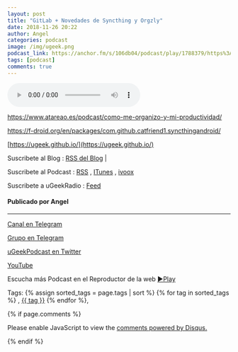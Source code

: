```yaml
---
layout: post
title: "GitLab + Novedades de Syncthing y Orgzly"
date: 2018-11-26 20:22
author: Angel
categories: podcast
image: /img/ugeek.png
podcast_link: https://anchor.fm/s/106db04/podcast/play/1788379/https%3A%2F%2Fd3ctxlq1ktw2nl.cloudfront.net%2Fproduction%2F2018-10-26%2F6042383-44100-1-8a7028689c033.mp3
tags: [podcast]
comments: true
---
```



<audio controls>
<source src='https://anchor.fm/s/106db04/podcast/play/1788379/https%3A%2F%2Fd3ctxlq1ktw2nl.cloudfront.net%2Fproduction%2F2018-10-26%2F6042383-44100-1-8a7028689c033.mp3'>
Your browser does not support the audio element.
</audio>



https://www.atareao.es/podcast/como-me-organizo-y-mi-productividad/

https://f-droid.org/en/packages/com.github.catfriend1.syncthingandroid/

[https://ugeek.github.io/](https://ugeek.github.io/)

Suscribete al Blog :  [RSS del Blog](https://ugeek.github.io/blog) |

Suscribete al Podcast :  [RSS](https://ugeek.github.io/podcast) , [ITunes](https://itunes.apple.com/us/podcast/ugeek/id1201421866?mt=2) , [ivoox](https://www.ivoox.com/podcast-ugeek_sq_f1383493_1.html)

Suscribete a uGeekRadio : [Feed](http://feeds.feedburner.com/uGeekRadio)  
#### Publicado por Angel  	

---  


[Canal en Telegram](https://t.me/uGeek) 

[Grupo en Telegram](https://t.me/uGeekPodcast)  

[uGeekPodcast en Twitter](https://twitter.com/ugeekpodcast)  

[YouTube](https://www.youtube.com/channel/UCVmGqdwOeswJ55IFmsYNlww)  

Escucha más Podcast en el Reproductor de la web [►Play](https://ugeek.github.io/podcasts/)  

Tags: {% assign sorted_tags = page.tags | sort %} {% for tag in sorted_tags %} , <span class="tag"><a href="/tag#{{ tag }}">{{ tag }}</a></span> {% endfor %},  

{% if page.comments %}
<div id="disqus_thread"></div>
<script>

/**
*  RECOMMENDED CONFIGURATION VARIABLES: EDIT AND UNCOMMENT THE SECTION BELOW TO INSERT DYNAMIC VALUES FROM YOUR PLATFORM OR CMS.
*  LEARN WHY DEFINING THESE VARIABLES IS IMPORTANT: https://disqus.com/admin/universalcode/#configuration-variables*/
/*
var disqus_config = function () {
this.page.url = PAGE_URL;  // Replace PAGE_URL with your page's canonical URL variable
this.page.identifier = PAGE_IDENTIFIER; // Replace PAGE_IDENTIFIER with your page's unique identifier variable
};
*/
(function() { // DON'T EDIT BELOW THIS LINE
var d = document, s = d.createElement('script');
s.src = 'https://https-angelbcn-github-io-ugeek.disqus.com/embed.js';
s.setAttribute('data-timestamp', +new Date());
(d.head || d.body).appendChild(s);
})();
</script>
<noscript>Please enable JavaScript to view the <a href="https://disqus.com/?ref_noscript">comments powered by Disqus.</a></noscript>

{% endif %}

<script id="dsq-count-scr" src="//https-angelbcn-github-io-ugeek.disqus.com/count.js" async></script>